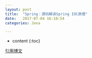 ```yaml
---
layout: post
title:  "Spring：源码解读Spring IOC原理"
date:   2017-07-04 16:10:54
categories: Java

---
```


* content
{:toc}

[引用博文](http://www.cnblogs.com/ITtangtang/p/3978349.html#a1)